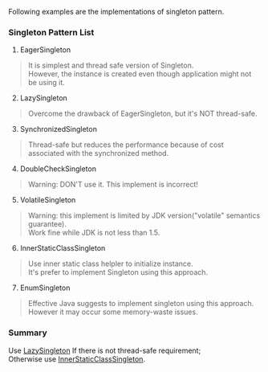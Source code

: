 Following examples are the implementations of singleton pattern.

### Singleton Pattern List

1. EagerSingleton
> It is simplest and thread safe version of Singleton.  
However, the instance is created even though application might not be using it.

2. LazySingleton
> Overcome the drawback of EagerSingleton, but it's NOT thread-safe.

3. SynchronizedSingleton
> Thread-safe but reduces the performance because of cost associated with the synchronized method.
 
4. DoubleCheckSingleton
> Warning: DON'T use it. This implement is incorrect!

5. VolatileSingleton
> Warning: this implement is limited by JDK version("volatile" semantics guarantee).  
Work fine while JDK is not less than 1.5.

6. InnerStaticClassSingleton
> Use inner static class helpler to initialize instance.  
It's prefer to implement Singleton using this approach.

7. EnumSingleton
> Effective Java suggests to implement singleton using this approach.  
However it may occur some memory-waste issues.

### Summary

Use [LazySingleton](LazySingleton.java) If there is not thread-safe requirement;  
Otherwise use [InnerStaticClassSingleton](InnerStaticClassSingleton.java).